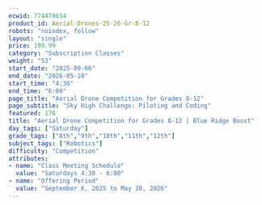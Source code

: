 ```yaml
---
ecwid: 774478654
product_id: Aerial-Drones-25-26-Gr-8-12
robots: "noindex, follow"
layout: "single"
price: 199.99
category: "Subscription Classes"
weight: "53"
start_date: "2025-09-06"
end_date: "2026-05-28"
start_time: "4:30"
end_time: "6:00"
page_title: "Aerial Drone Competition for Grades 8-12"
page_subtitle: "Sky High Challenge: Piloting and Coding"
featured: 176
title: "Aerial Drone Competition for Grades 8-12 | Blue Ridge Boost"
day_tags: ["Saturday"]
grade_tags: ["8th","9th","10th","11th","12th"]
subject_tags: ["Robotics"]
difficulty: "Competition"
attributes:
- name: "Class Meeting Schedule"
  value: "Saturdays 4:30 - 6:00"
- name: "Offering Period"
  value: "September 6, 2025 to May 28, 2026"
---
```

